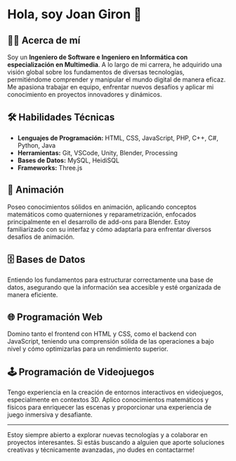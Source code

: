 # Hola, soy Joan Giron 👋

## 👨‍💻 Acerca de mí
Soy un **Ingeniero de Software e Ingeniero en Informática con especialización en Multimedia**. A lo largo de mi carrera, he adquirido una visión global sobre los fundamentos de diversas tecnologías, permitiéndome comprender y manipular el mundo digital de manera eficaz. Me apasiona trabajar en equipo, enfrentar nuevos desafíos y aplicar mi conocimiento en proyectos innovadores y dinámicos.

## 🛠 Habilidades Técnicas
- **Lenguajes de Programación:** HTML, CSS, JavaScript, PHP, C++, C#, Python, Java
- **Herramientas:** Git, VSCode, Unity, Blender, Processing
- **Bases de Datos:** MySQL, HeidiSQL
- **Frameworks:** Three.js

## 🎨 Animación
Poseo conocimientos sólidos en animación, aplicando conceptos matemáticos como quaterniones y reparametrización, enfocados principalmente en el desarrollo de add-ons para Blender. Estoy familiarizado con su interfaz y cómo adaptarla para enfrentar diversos desafíos de animación.

## 🗄️ Bases de Datos
Entiendo los fundamentos para estructurar correctamente una base de datos, asegurando que la información sea accesible y esté organizada de manera eficiente.

## 🌐 Programación Web
Domino tanto el frontend con HTML y CSS, como el backend con JavaScript, teniendo una comprensión sólida de las operaciones a bajo nivel y cómo optimizarlas para un rendimiento superior.

## 🕹️ Programación de Videojuegos
Tengo experiencia en la creación de entornos interactivos en videojuegos, especialmente en contextos 3D. Aplico conocimientos matemáticos y físicos para enriquecer las escenas y proporcionar una experiencia de juego inmersiva y desafiante.

---

Estoy siempre abierto a explorar nuevas tecnologías y a colaborar en proyectos interesantes. Si estás buscando a alguien que aporte soluciones creativas y técnicamente avanzadas, ¡no dudes en contactarme!
